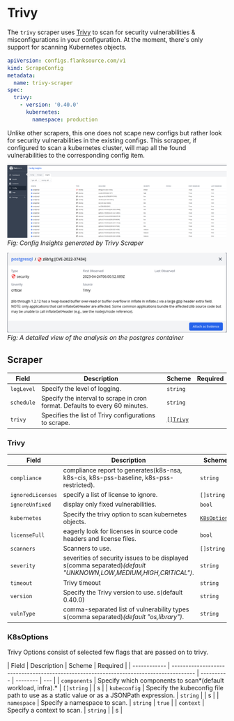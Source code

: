 # Trivy

The `trivy` scraper uses [Trivy](https://trivy.dev/) to scan for security vulnerabilities & misconfigurations in your configuration. At the moment, there's only support for scanning Kubernetes objects.

```yaml title="trivy-scraper.yaml"
apiVersion: configs.flanksource.com/v1
kind: ScrapeConfig
metadata:
  name: trivy-scraper
spec:
  trivy:
    - version: '0.40.0'
      kubernetes:
        namespace: production
```

Unlike other scrapers, this one does not scape new configs but rather look for security vulnerabilities in the existing configs. This scrapper, if configured to scan a kubernetes cluster, will map all the found vulnerabilities to the corresponding config item.

![Config Insights generated by Trivy Scraper](../../images/config-insights-trivy.png)
_Fig: Config Insights generated by Trivy Scraper_

![Config Insights generated by Trivy Scraper](../../images/config-insight-trivy-postgres.png)
_Fig: A detailed view of the analysis on the postgres container_

## Scraper

| Field      | Description                                                                  | Scheme                | Required |
| ---------- | ---------------------------------------------------------------------------- | --------------------- | -------- |
| `logLevel` | Specify the level of logging.                                                | `string`              |          |
| `schedule` | Specify the interval to scrape in cron format. Defaults to every 60 minutes. | `string`              |          |
| `trivy`    | Specifies the list of Trivy configurations to scrape.                        | [`[]Trivy`](#trivy-1) |          |

### Trivy

| Field             | Description                                                                                                     | Scheme                      | Required |
| ----------------- | --------------------------------------------------------------------------------------------------------------- | --------------------------- | -------- |
| `compliance`      | compliance report to generates(k8s-nsa, k8s-cis, k8s-pss-baseline, k8s-pss-restricted).                         | `string`                    |          |
| `ignoredLicenses` | specify a list of license to ignore.                                                                            | `[]string`                  |          |
| `ignoreUnfixed`   | display only fixed vulnerabilities.                                                                             | `bool`                      |          |
| `kubernetes`      | Specify the trivy option to scan kubernetes objects.                                                            | [`K8sOptions`](#k8soptions) | `true`   |
| `licenseFull`     | eagerly look for licenses in source code headers and license files.                                             | `bool`                      |          |
| `scanners`        | Scanners to use.                                                                                                | `[]string`                  |          |
| `severity`        | severities of security issues to be displayed s(comma separated)_(default "UNKNOWN,LOW,MEDIUM,HIGH,CRITICAL")_. | `string`                    |          |
| `timeout`         | Trivy timeout                                                                                                   | `string`                    |          |
| `version`         | Specify the Trivy version to use. s(default 0.40.0)                                                             | `string`                    |          |
| `vulnType`        | comma-separated list of vulnerability types s(comma separated)_(default "os,library")_.                         | `string`                    |          |

### K8sOptions

Trivy Options consist of selected few flags that are passed on to trivy.

| Field        | Description                                                                            | Scheme     | Required |
| ------------ | -------------------------------------------------------------------------------------- | ---------- | -------- | --- |
| `components` | Specify which components to scan*(default workload, infra).*                           | `[]string` |          | s   |
| `kubeconfig` | Specify the kubeconfig file path to use as a static value or as a JSONPath expression. | `string`   |          | s   |
| `namespace`  | Specify a namespace to scan.                                                           | `string`   | `true`   |
| `context`    | Specify a context to scan.                                                             | `string`   |          | s   |
